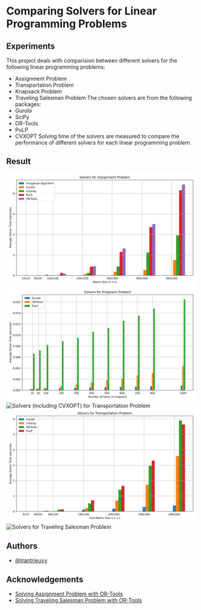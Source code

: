 # Comparing Solvers for Linear Programming Problems

## Experiments

This project deals with comparision between different solvers for the following linear programming problems:
- Assignment Problem
- Transportation Problem
- Knapsack Problem
- Traveling Salesman Problem
The chosen solvers are from the following packages:
- Gurobi
- SciPy
- OR-Tools
- PuLP
- CVXOPT
Solving time of the solvers are measured to compare the performance of different solvers for each linear programming problem.

## Result

![Solvers for Assignment Problem](/results/assignment_plot.svg)
![Solvers for Knapsack Problem](/results/knapsack_plot.svg)
![Solvers (including CVXOPT) for Transportation Problem](/results/transportation_plot_include_cvxopt.svg)
![Solvers for Transportation Problem](/results/transportation_plot.svg)
![Solvers for Traveling Salesman Problem](/results/tsp_plot.svg)



## Authors

- [@trantrieuvy](https://www.github.com/trantrieuvy)

## Acknowledgements

 - [Solving Assignment Problem with OR-Tools](https://developers.google.com/optimization/assignment/assignment_example?hl=en)
 - [Solving Traveling Salesman Problem with OR-Tools](https://developers.google.com/optimization/routing/tsp?hl=en)
